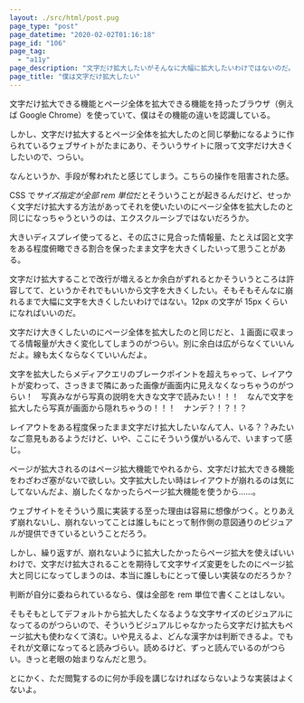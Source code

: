 ```yaml
---
layout: ./src/html/post.pug
page_type: "post"
page_datetime: "2020-02-02T01:16:18"
page_id: "106"
page_tag:
  - "a11y"
page_description: "文字だけ拡大したいがそんなに大幅に拡大したいわけではないのだ。しかし文字だけ拡大はしたい。"
page_title: "僕は文字だけ拡大したい"
---
```


文字だけ拡大できる機能とページ全体を拡大できる機能を持ったブラウザ（例えば Google Chrome）を使っていて、僕はその機能の違いを認識している。

しかし、文字だけ拡大するとページ全体を拡大したのと同じ挙動になるように作られているウェブサイトがたまにあり、そういうサイトに限って文字だけ大きくしたいので、つらい。

なんというか、手段が奪われたと感じてしまう。こちらの操作を阻害された感。

CSS で*サイズ指定が全部 rem 単位*だとそういうことが起きるんだけど、せっかく文字だけ拡大する方法があってそれを使いたいのにページ全体を拡大したのと同じになっちゃうというのは、エクスクルーシブではないだろうか。

大きいディスプレイ使ってると、その広さに見合った情報量、たとえば図と文字をある程度俯瞰できる割合を保ったまま文字を大きくしたいって思うことがある。

文字だけ拡大することで改行が増えるとか余白がずれるとかそういうところは許容してて、というかそれでもいいから文字を大きくしたい。そもそもそんなに崩れるまで大幅に文字を大きくしたいわけではない。12px の文字が 15px くらいになればいいのだ。

文字だけ大きくしたいのにページ全体を拡大したのと同じだと、１画面に収まってる情報量が大きく変化してしまうのがつらい。別に余白は広がらなくていいんだよ。線も太くならなくていいんだよ。

文字を拡大したらメディアクエリのブレークポイントを超えちゃって、レイアウトが変わって、さっきまで隣にあった画像が画面内に見えなくなっちゃうのがつらい！　写真みながら写真の説明を大きな文字で読みたい！！！　なんで文字を拡大したら写真が画面から隠れちゃうの！！！　ナンデ？！？！？

レイアウトをある程度保ったまま文字だけ拡大したいなんて人、いる？？みたいなご意見もあるようだけど、いや、ここにそういう僕がいるんで、いますって感じ。

ページが拡大されるのはページ拡大機能でやれるから、文字だけ拡大できる機能をわざわざ塞がないで欲しい。文字拡大したい時はレイアウトが崩れるのは気にしてないんだよ、崩したくなかったらページ拡大機能を使うから……。

ウェブサイトをそういう風に実装する至った理由は容易に想像がつく。とりあえず崩れないし、崩れないってことは誰しもにとって制作側の意図通りのビジュアルが提供できているということだろう。

しかし、繰り返すが、崩れないように拡大したかったらページ拡大を使えばいいわけで、文字だけ拡大されることを期待して文字サイズ変更をしたのにページ拡大と同じになってしまうのは、本当に誰しもにとって優しい実装なのだろうか？

判断が自分に委ねられているなら、僕は全部を rem 単位で書くことはしない。

そもそもとしてデフォルトから拡大したくなるような文字サイズのビジュアルになってるのがつらいので、そういうビジュアルじゃなかったら文字だけ拡大もページ拡大も使わなくて済む。いや見えるよ、どんな漢字かは判断できるよ。でもそれが文章になってると読みづらい。読めるけど、ずっと読んでいるのがつらい。きっと老眼の始まりなんだと思う。

とにかく、ただ閲覧するのに何か手段を講じなければならないような実装はよくないよ。
